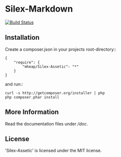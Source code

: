 Silex-Markdown
================

[![Build Status](https://secure.travis-ci.org/mheap/Silex-Assetic.png?branch=master)](http://travis-ci.org/mheap/Silex-Assetic)

Installation
------------

Create a composer.json in your projects root-directory::

    {
        "require": {
            "mheap/Silex-Assetic": "*"
        }
    }

and run::

    curl -s http://getcomposer.org/installer | php
    php composer.phar install


More Information
----------------

Read the documentation files under */doc*.

License
-------

'Silex-Assetic' is licensed under the MIT license.

